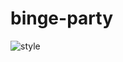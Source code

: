 # binge-party
![style](https://github.com/cjwinston/binge-party/actions/workflows/style.yml/badge.svg)

